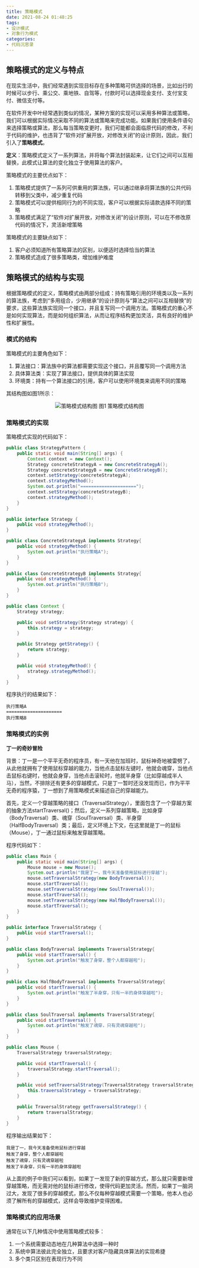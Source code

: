 ```yaml
---
title: 策略模式
date: 2021-08-24 01:48:25
tags:
- 设计模式
- 对象行为模式
categories:
- 代码沉思录
---
```


## 策略模式的定义与特点

在现实生活中，我们经常遇到实现目标存在多种策略可供选择的场景，比如出行的时候可以步行、乘公交、乘地铁、自驾等，付款时可以选择现金支付、支付宝支付、微信支付等。

在软件开发中叶经常遇到类似的情况，某种方案的实现可以采用多种算法或策略，我们可以根据实际情况采取不同的算法或策略来完成功能。如果我们使用条件语句来选择策略或算法，那么每当策略变更时，我们可能都会面临原代码的修改，不利于代码的维护，也违背了“软件对扩展开放，对修改关闭”的设计原则，因此，我们引入了**策略模式**。

<!-- more --> 

**定义**：策略模式定义了一系列算法，并将每个算法封装起来，让它们之间可以互相替换，此模式让算法的变化独立于使用算法的客户。

策略模式的主要优点如下：

1. 策略模式提供了一系列可供重用的算法族，可以通过继承将算法族的公共代码转移到父类中，减少重复代码
2. 策略模式可以提供相同行为的不同实现，客户可以根据实际请款选择不同的策略
3. 策略模式满足了“软件对扩展开放，对修改关闭”的设计原则，可以在不修改原代码的情况下，灵活新增策略

策略模式的主要缺点如下：

1. 客户必须知道所有策略算法的区别，以便适时选择恰当的算法
2. 策略模式造成了很多策略类，增加维护难度

## 策略模式的结构与实现

根据策略模式的定义，策略模式由两部分组成：持有策略引用的环境类以及一系列的算法族，考虑到“多用组合，少用继承”的设计原则与“算法之间可以互相替换”的要求，这些算法族实现同一个接口，并且复写同一个调用方法。策略模式的重心不是如何实现算法，而是如何组织算法，从而让程序结构更加灵活，具有良好的维护性和扩展性。

### 模式的结构

策略模式的主要角色如下：

1. 算法接口：算法族中的算法都需要实现这个接口，并且覆写同一个调用方法
2. 具体算法类：实现了算法接口，提供具体的算法实现
3. 环境类：持有一个算法接口的引用，客户可以使用环境类来调用不同的策略

其结构图如图1所示：

<div>
    <center>
    <img src="../images/strategy01.png"
    alt="策略模式结构图">
    图1 策略模式结构图
    </center>
</div>

### 策略模式的实现

策略模式实现的代码如下：
```java
public class StrategyPattern {
    public static void main(String[] args) {
        Context context = new Context();
        Strategy concreteStrategyA = new ConcreteStrategyA();
        Strategy concreteStrategyB = new ConcreteStrategyB();
        context.setStrategy(concreteStrategyA);
        context.strategyMethod();
        System.out.println("=====================");
        context.setStrategy(concreteStrategyB);
        context.strategyMethod();
    }
}

public interface Strategy {
    public void strategyMethod();
}

public class ConcreteStrategyA implements Strategy{
    public void strategyMethod() {
        System.out.println("执行策略A");
    }
}

public class ConcreteStrategyB implements Strategy{
    public void strategyMethod() {
        System.out.println("执行策略B");
    }
}

public class Context {
    Strategy strategy;

    public void setStrategy(Strategy strategy) {
        this.strategy = strategy;
    }

    public Strategy getStrategy() {
        return strategy;
    }

    public void strategyMethod() {
        strategy.strategyMethod();
    }
}
```

程序执行的结果如下：
```text
执行策略A
=====================
执行策略B
```

### 策略模式的实例

**丁一的奇妙冒险**

背景：丁一是一个平平无奇的程序员，有一天他在加班时，鼠标神奇地被雷劈了，从此他就拥有了使用鼠标穿越的能力，当他点击鼠标左键时，他就会魂穿，当他点击鼠标右键时，他就会身穿，当他点击滚轮时，他就半身穿（比如穿越成半人马），当然，不排除还有更多的穿越模式，只是丁一暂时还没发现而已，作为平平无奇的程序猿，丁一想到了用策略模式来描述自己的穿越能力。

首先，定义一个穿越策略的接口（TraversalStrategy），里面包含了一个穿越方案的抽象方法startTraversal()；然后，定义一系列穿越策略，比如身穿（BodyTraversal）类、魂穿（SoulTraversal）类、半身穿（HalfBodyTraversal）类；最后，定义环境上下文，在这里就是丁一的鼠标（Mouse），丁一通过鼠标来触发穿越策略。

程序代码如下：

```java
public class Main {
    public static void main(String[] args) {
        Mouse mouse = new Mouse();
        System.out.println("我是丁一，我今天准备使用鼠标进行穿越");
        mouse.setTraversalStrategy(new BodyTraversal());
        mouse.startTraversal();
        mouse.setTraversalStrategy(new SoulTraversal());
        mouse.startTraversal();
        mouse.setTraversalStrategy(new HalfBodyTraversal());
        mouse.startTraversal();
    }
}

public interface TraversalStrategy {
    public void startTraversal();
}

public class BodyTraversal implements TraversalStrategy{
    public void startTraversal() {
        System.out.println("触发了身穿，整个人都穿越啦");
    }
}

public class HalfBodyTraversal implements TraversalStrategy{
    public void startTraversal() {
        System.out.println("触发了半身穿，只有一半的身体穿越啦");
    }
}

public class SoulTraversal implements TraversalStrategy{
    public void startTraversal() {
        System.out.println("触发了魂穿，只有灵魂穿越啦");
    }
}

public class Mouse {
    TraversalStrategy traversalStrategy;

    public void startTraversal() {
        traversalStrategy.startTraversal();
    }

    public void setTraversalStrategy(TraversalStrategy traversalStrategy) {
        this.traversalStrategy = traversalStrategy;
    }

    public TraversalStrategy getTraversalStrategy() {
        return traversalStrategy;
    }
}

```

程序输出结果如下：

```text
我是丁一，我今天准备使用鼠标进行穿越
触发了身穿，整个人都穿越啦
触发了魂穿，只有灵魂穿越啦
触发了半身穿，只有一半的身体穿越啦
```

从上面的例子中我们可以看到，如果丁一发现了新的穿越方式，那么就只需要新增穿越策略，而无需对他的鼠标进行修改，使得代码更加灵活。然而，如果丁一脑洞过大，发现了很多的穿越模式，那么不仅每种穿越模式需要一个策略，他本人也必须了解所有的穿越模式，这样会导致维护变得困难。

### 策略模式的应用场景

通常在以下几种情况中使用策略模式较多：

1. 一个系统需要动态地在几种算法中选择一种时
2. 系统中算法彼此完全独立，且要求对客户隐藏具体算法的实现希捷
3. 多个类只区别在表现行为不同